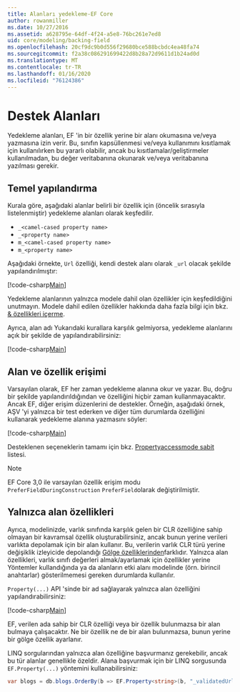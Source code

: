 ```yaml
---
title: Alanları yedekleme-EF Core
author: rowanmiller
ms.date: 10/27/2016
ms.assetid: a628795e-64df-4f24-a5e8-76bc261e7ed8
uid: core/modeling/backing-field
ms.openlocfilehash: 20cf9dc9b0d556f29680bce588bcbdc4ea48fa74
ms.sourcegitcommit: f2a38c086291699422d8b28a72d9611d1b24ad0d
ms.translationtype: MT
ms.contentlocale: tr-TR
ms.lasthandoff: 01/16/2020
ms.locfileid: "76124386"
---
```

# <a name="backing-fields"></a>Destek Alanları

Yedekleme alanları, EF 'in bir özellik yerine bir alanı okumasına ve/veya yazmasına izin verir. Bu, sınıfın kapsüllenmesi ve/veya kullanımını kısıtlamak için kullanılırken bu yararlı olabilir, ancak bu kısıtlamalar/geliştirmeler kullanılmadan, bu değer veritabanına okunarak ve/veya veritabanına yazılması gerekir.

## <a name="basic-configuration"></a>Temel yapılandırma

Kurala göre, aşağıdaki alanlar belirli bir özellik için (öncelik sırasıyla listelenmiştir) yedekleme alanları olarak keşfedilir. 

* `_<camel-cased property name>`
* `_<property name>`
* `m_<camel-cased property name>`
* `m_<property name>`

Aşağıdaki örnekte, `Url` özelliği, kendi destek alanı olarak `_url` olacak şekilde yapılandırılmıştır:

[!code-csharp[Main](../../../samples/core/Modeling/Conventions/BackingField.cs#Sample)]

Yedekleme alanlarının yalnızca modele dahil olan özellikler için keşfedildiğini unutmayın. Modele dahil edilen özellikler hakkında daha fazla bilgi için bkz. [& özellikleri içerme](included-properties.md).

Ayrıca, alan adı Yukarıdaki kurallara karşılık gelmiyorsa, yedekleme alanlarını açık bir şekilde de yapılandırabilirsiniz:

[!code-csharp[Main](../../../samples/core/Modeling/FluentAPI/BackingField.cs?name=BackingField&highlight=5)]

## <a name="field-and-property-access"></a>Alan ve özellik erişimi

Varsayılan olarak, EF her zaman yedekleme alanına okur ve yazar. Bu, doğru bir şekilde yapılandırıldığından ve özelliğini hiçbir zaman kullanmayacaktır. Ancak EF, diğer erişim düzenlerini de destekler. Örneğin, aşağıdaki örnek, AŞV 'yi yalnızca bir test ederken ve diğer tüm durumlarda özelliğini kullanarak yedekleme alanına yazmasını söyler:

[!code-csharp[Main](../../../samples/core/Modeling/FluentAPI/BackingFieldAccessMode.cs?name=BackingFieldAccessMode&highlight=6)]

Desteklenen seçeneklerin tamamı için bkz. [Propertyaccessmode sabit](https://docs.microsoft.com/dotnet/api/microsoft.entityframeworkcore.propertyaccessmode) listesi.

> [!NOTE]
> EF Core 3,0 ile varsayılan özellik erişim modu `PreferFieldDuringConstruction` `PreferField`olarak değiştirilmiştir.

## <a name="field-only-properties"></a>Yalnızca alan özellikleri

Ayrıca, modelinizde, varlık sınıfında karşılık gelen bir CLR özelliğine sahip olmayan bir kavramsal özellik oluşturabilirsiniz, ancak bunun yerine verileri varlıkta depolamak için bir alan kullanır. Bu, verilerin varlık CLR türü yerine değişiklik izleyicide depolandığı [Gölge özelliklerinden](shadow-properties.md)farklıdır. Yalnızca alan özellikleri, varlık sınıfı değerleri almak/ayarlamak için özellikler yerine Yöntemler kullandığında ya da alanların etki alanı modelinde (örn. birincil anahtarlar) gösterilmemesi gereken durumlarda kullanılır.

`Property(...)` API 'sinde bir ad sağlayarak yalnızca alan özelliğini yapılandırabilirsiniz:

[!code-csharp[Main](../../../samples/core/Modeling/FluentAPI/BackingFieldNoProperty.cs#Sample)]

EF, verilen ada sahip bir CLR özelliği veya bir özellik bulunmazsa bir alan bulmaya çalışacaktır. Ne bir özellik ne de bir alan bulunmazsa, bunun yerine bir gölge özellik ayarlanır.

LINQ sorgularından yalnızca alan özelliğine başvurmanız gerekebilir, ancak bu tür alanlar genellikle özeldir. Alana başvurmak için bir LINQ sorgusunda `EF.Property(...)` yöntemini kullanabilirsiniz:

``` csharp
var blogs = db.blogs.OrderBy(b => EF.Property<string>(b, "_validatedUrl"));
```

